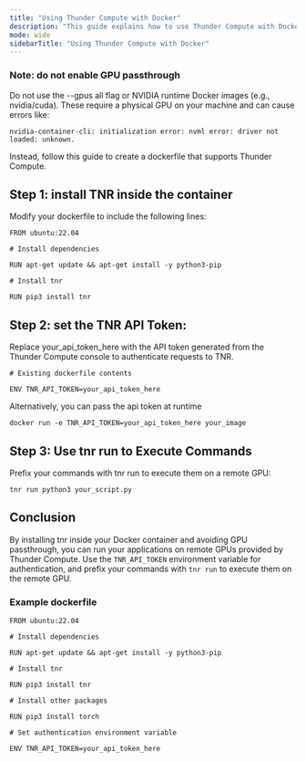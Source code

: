 ```yaml
---
title: "Using Thunder Compute with Docker"
description: "This guide explains how to use Thunder Compute with Docker"
mode: wide
sidebarTitle: "Using Thunder Compute with Docker"
---
```


### Note: do not enable GPU passthrough

Do not use the --gpus all flag or NVIDIA runtime Docker images (e.g., nvidia/cuda). These require a physical GPU on your machine and can cause errors like:

`nvidia-container-cli: initialization error: nvml error: driver not loaded: unknown.`

Instead, follow this guide to create a dockerfile that supports Thunder Compute.

## Step 1: install TNR inside the container

Modify your dockerfile to include the following lines:

```
FROM ubuntu:22.04

# Install dependencies

RUN apt-get update && apt-get install -y python3-pip

# Install tnr

RUN pip3 install tnr
```

## Step 2: set the TNR API Token:

Replace your_api_token_here with the API token generated from the Thunder Compute console to authenticate requests to TNR.

```
# Existing dockerfile contents

ENV TNR_API_TOKEN=your_api_token_here
```

Alternatively, you can pass the api token at runtime

```
docker run -e TNR_API_TOKEN=your_api_token_here your_image
```

## Step 3: Use tnr run to Execute Commands

Prefix your commands with tnr run to execute them on a remote GPU:

```
tnr run python3 your_script.py
```

## Conclusion

By installing tnr inside your Docker container and avoiding GPU passthrough, you can run your applications on remote GPUs provided by Thunder Compute. Use the `TNR_API_TOKEN` environment variable for authentication, and prefix your commands with `tnr run` to execute them on the remote GPU.

### Example dockerfile

```
FROM ubuntu:22.04

# Install dependencies

RUN apt-get update && apt-get install -y python3-pip

# Install tnr

RUN pip3 install tnr

# Install other packages

RUN pip3 install torch

# Set authentication environment variable

ENV TNR_API_TOKEN=your_api_token_here
```
